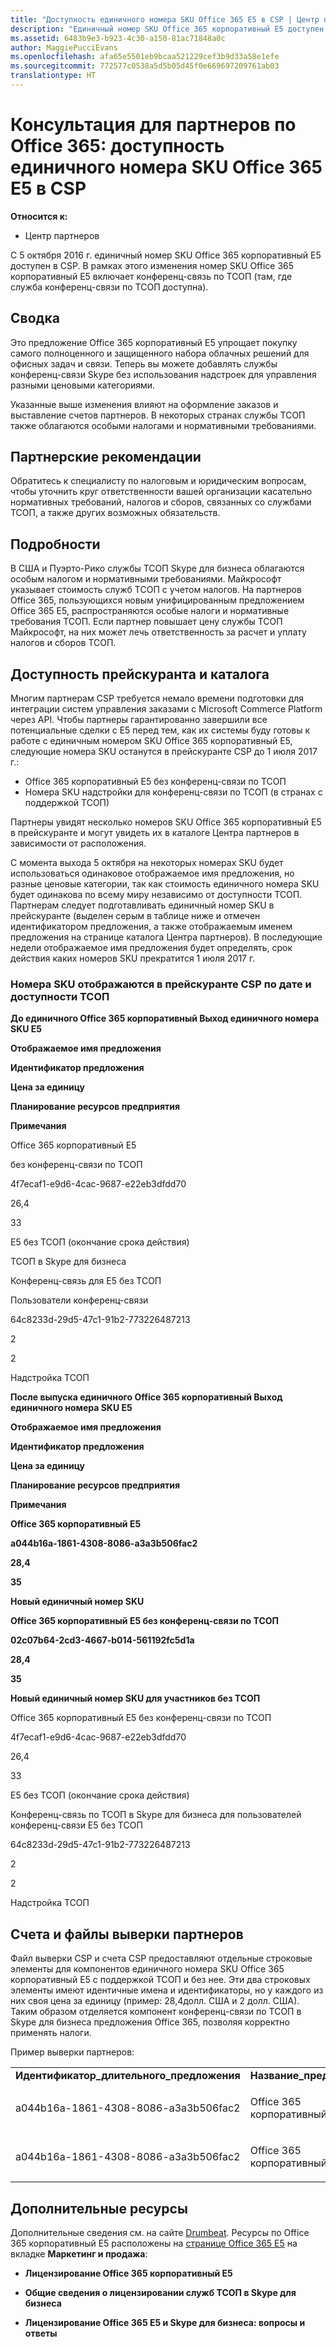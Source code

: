 ```yaml
---
title: "Доступность единичного номера SKU Office 365 E5 в CSP | Центр партнеров"
description: "Единичный номер SKU Office 365 корпоративный E5 доступен в CSP и включает конференц-связь по ТСОП."
ms.assetid: 6483b9e3-b923-4c30-a150-81ac71848a0c
author: MaggiePucciEvans
ms.openlocfilehash: afa65e5501eb9bcaa521229cef3b9d33a58e1efe
ms.sourcegitcommit: 772577c0538a5d5b05d45f0e669697209761ab03
translationtype: HT
---
```

# <a name="office-365-partner-advisory-office-365-e5-single-sku-availability-in-csp"></a>Консультация для партнеров по Office 365: доступность единичного номера SKU Office 365 E5 в CSP

**Относится к:**

-  Центр партнеров

С 5 октября 2016 г. единичный номер SKU Office 365 корпоративный E5 доступен в CSP. В рамках этого изменения номер SKU Office 365 корпоративный E5 включает конференц-связь по ТСОП (там, где служба конференц-связи по ТСОП доступна).

## <a name="summary"></a>Сводка


Это предложение Office 365 корпоративный E5 упрощает покупку самого полноценного и защищенного набора облачных решений для офисных задач и связи. Теперь вы можете добавлять службы конференц-связи Skype без использования надстроек для управления разными ценовыми категориями.

Указанные выше изменения влияют на оформление заказов и выставление счетов партнеров. В некоторых странах службы ТСОП также облагаются особыми налогами и нормативными требованиями.

## <a name="partner-recommendations"></a>Партнерские рекомендации


Обратитесь к специалисту по налоговым и юридическим вопросам, чтобы уточнить круг ответственности вашей организации касательно нормативных требований, налогов и сборов, связанных со службами ТСОП, а также других возможных обязательств.

## <a name="details"></a>Подробности


В США и Пуэрто-Рико службы ТСОП Skype для бизнеса облагаются особым налогом и нормативными требованиями. Майкрософт указывает стоимость служб ТСОП с учетом налогов. На партнеров Office 365, пользующихся новым унифицированным предложением Office 365 E5, распространяются особые налоги и нормативные требования ТСОП. Если партнер повышает цену службы ТСОП Майкрософт, на них может лечь ответственность за расчет и уплату налогов и сборов ТСОП.

## <a name="price-list-and-catalog-availability"></a>Доступность прейскуранта и каталога


Многим партнерам CSP требуется немало времени подготовки для интеграции систем управления заказами с Microsoft Commerce Platform через API. Чтобы партнеры гарантированно завершили все потенциальные сделки с E5 перед тем, как их системы буду готовы к работе с единичным номером SKU Office 365 корпоративный E5, следующие номера SKU останутся в прейскуранте CSP до 1 июля 2017 г.:

-   Office 365 корпоративный E5 без конференц-связи по ТСОП
-   Номера SKU надстройки для конференц-связи по ТСОП (в странах с поддержкой ТСОП)

Партнеры увидят несколько номеров SKU Office 365 корпоративный E5 в прейскуранте и могут увидеть их в каталоге Центра партнеров в зависимости от расположения.

С момента выхода 5 октября на некоторых номерах SKU будет использоваться одинаковое отображаемое имя предложения, но разные ценовые категории, так как стоимость единичного номера SKU будет одинакова по всему миру независимо от доступности ТСОП. Партнерам следует подготавливать единичный номер SKU в прейскуранте (выделен серым в таблице ниже и отмечен идентификатором предложения, а также отображаемым именем предложения на странице каталога Центра партнеров). В последующие недели отображаемое имя предложения будет определять, срок действия каких номеров SKU прекратится 1 июля 2017 г.

### <a name="skus-appearing-on-the-csp-price-list-by-date-and-pstn-availability"></a>Номера SKU отображаются в прейскуранте CSP по дате и доступности ТСОП

**До единичного Office 365 корпоративный Выход единичного номера SKU E5**

**Отображаемое имя предложения**

**Идентификатор предложения**

**Цена за единицу**

**Планирование ресурсов предприятия**

**Примечания**

Office 365 корпоративный E5

без конференц-связи по ТСОП

4f7ecaf1-e9d6-4cac-9687-e22eb3dfdd70

26,4

33

E5 без ТСОП (окончание срока действия)

ТСОП в Skype для бизнеса

Конференц-связь для E5 без ТСОП

Пользователи конференц-связи

64c8233d-29d5-47c1-91b2-773226487213

2

2

Надстройка ТСОП

 

**После выпуска единичного Office 365 корпоративный Выход единичного номера SKU E5**

**Отображаемое имя предложения**

**Идентификатор предложения**

**Цена за единицу**

**Планирование ресурсов предприятия**

**Примечания**

**Office 365 корпоративный E5**

**a044b16a-1861-4308-8086-a3a3b506fac2**

**28,4**

**35**

**Новый единичный номер SKU**

**Office 365 корпоративный E5 без конференц-связи по ТСОП**

**02c07b64-2cd3-4667-b014-561192fc5d1a**

**28,4**

**35**

**Новый единичный номер SKU для участников без ТСОП**

Office 365 корпоративный E5 без конференц-связи по ТСОП

4f7ecaf1-e9d6-4cac-9687-e22eb3dfdd70

26,4

33

E5 без ТСОП (окончание срока действия)

Конференц-связь по ТСОП в Skype для бизнеса для пользователей конференц-связи E5 без ТСОП

64c8233d-29d5-47c1-91b2-773226487213

2

2

Надстройка ТСОП

 

## <a href="" id="invoices-and-partner-reconciliation-files-"></a>Счета и файлы выверки партнеров


Файл выверки CSP и счета CSP предоставляют отдельные строковые элементы для компонентов единичного номера SKU Office 365 корпоративный E5 с поддержкой ТСОП и без нее. Эти два строковых элементы имеют идентичные имена и идентификаторы, но у каждого из них своя цена за единицу (пример: 28,4долл. США и 2 долл. США). Таким образом отделяется компонент конференц-связи по ТСОП в Skype для бизнеса предложения Office 365, позволяя корректно применять налоги.

Пример выверки партнеров:

<table>
<colgroup>
<col width="12%" />
<col width="12%" />
<col width="12%" />
<col width="12%" />
<col width="12%" />
<col width="12%" />
<col width="12%" />
<col width="12%" />
</colgroup>
<tbody>
<tr class="odd">
<td><strong>Идентификатор_длительного_предложения</strong></td>
<td><strong>Название_предложения</strong></td>
<td><strong>Дата_начала_подписки</strong></td>
<td><strong>Дата_завершения_подписки</strong></td>
<td><strong>Дата_начала_оплаты</strong></td>
<td><strong>Дата_завершения_оплаты</strong></td>
<td><strong>Тип_оплаты</strong></td>
<td><strong>Цена_за_единицу</strong></td>
</tr>
<tr class="even">
<td><p>a044b16a-1861-4308-8086-a3a3b506fac2</p></td>
<td><p>Office 365 корпоративный E5</p></td>
<td><p>10/08/2016 0:00</p></td>
<td><p>11/08/2016 0:00</p></td>
<td><p>11/08/2016 0:00</p></td>
<td><p>10/09/2016 0:00</p></td>
<td><p>Оплата цикла</p></td>
<td><p>28,4</p></td>
</tr>
<tr class="odd">
<td><p>a044b16a-1861-4308-8086-a3a3b506fac2</p></td>
<td><p>Office 365 корпоративный E5</p></td>
<td><p>10/08/2016 0:00</p></td>
<td><p>11/08/2016 0:00</p></td>
<td><p>11/08/2016 0:00</p></td>
<td><p>10/09/2016 0:00</p></td>
<td><p>Оплата цикла</p></td>
<td><p>2</p></td>
</tr>
</tbody>
</table>

 

## <a name="additional-resources"></a>Дополнительные ресурсы


Дополнительные сведения см. на сайте [Drumbeat](https://drumbeat.office.com/Pages/home2016.aspx). Ресурсы по Office 365 корпоративный E5 расположены на [странице Office 365 E5](https://drumbeat.office.com/partner/pages/e5.aspx) на вкладке **Маркетинг и продажа**:

-   **Лицензирование Office 365 корпоративный E5**

-   **Общие сведения о лицензировании служб ТСОП в Skype для бизнеса**

-   **Лицензирование Office 365 E5 и Skype для бизнеса: вопросы и ответы**

 

 



